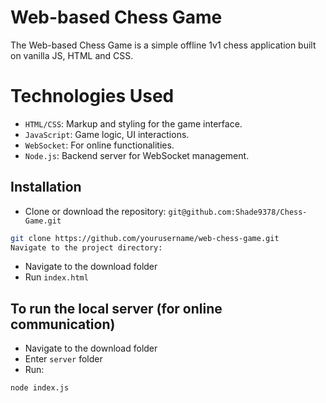 # Web-based Chess Game
The Web-based Chess Game is a simple offline 1v1 chess application built on vanilla JS, HTML and CSS.

# Technologies Used
- `HTML/CSS`: Markup and styling for the game interface.
- `JavaScript`: Game logic, UI interactions.
- `WebSocket`: For online functionalities.
- `Node.js`: Backend server for WebSocket management.

## Installation
- Clone or download the repository: `git@github.com:Shade9378/Chess-Game.git`
```bash
git clone https://github.com/yourusername/web-chess-game.git
Navigate to the project directory:
```
- Navigate to the download folder 
- Run `index.html`

## To run the local server (for online communication)
- Navigate to the download folder
- Enter `server` folder
- Run:
```bash
node index.js
```
